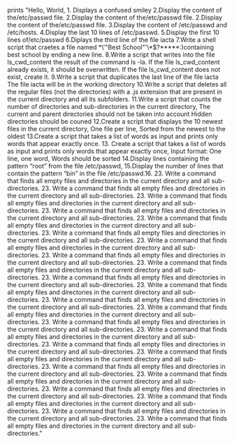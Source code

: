 prints "Hello, World, 1. Displays a confused smiley 2.Display the content of the/etc/passwd file. 2.Display the content of the/etc/passwd file. 2.Display the content of the/etc/passwd file. 3.Display the content of /etc/passwd and /etc/hosts. 4.Display the last 10 lines of /etc/passwd. 5.Display the first 10 lines of/etc/passwd 6.Diplays the third line of the file iacta 7.Write a shell script that craetes a file named \*\\'"Best School"\'\\*$\?\*\*\*\*\*:)containing best school by ending a new line. 8.Write a script that writes into the file ls_cwd_content the result of the command ls -la. If the file ls_cwd_content already exists, it should be overwritten. If the file ls_cwd_content does not exist, create it. 9.Write a script that duplicates the last line of the file iacta The file iacta will be in the working directory 10.Write a script that deletes all the regular files (not the directories) with a .js extension that are present in the current directory and all its subfolders. 11.Write a script that counts the number of directories and sub-directories in the current directory, The current and parent directories should not be taken into account Hidden directories should be couned 12.Create a script that displays the 10 newest files in the current directory, One file per line, Sorted from the newest to the oldest 13.Create a script that takes a list of words as input and prints only words that appear exactly once. 13. Create a script that takes a list of words as input and prints only words that appear exactly once, Input format: One line, one word, Words should be sorted 14.Display lines containing the pattern “root” from the file /etc/passwd, 15.Display the number of lines that contain the pattern “bin” in the file /etc/passwd.16. 23. Write a command that finds all empty files and directories in the current directory and all sub-directories. 23. Write a command that finds all empty files and directories in the current directory and all sub-directories. 23. Write a command that finds all empty files and directories in the current directory and all sub-directories. 23. Write a command that finds all empty files and directories in the current directory and all sub-directories. 23. Write a command that finds all empty files and directories in the current directory and all sub-directories. 23. Write a command that finds all empty files and directories in the current directory and all sub-directories. 23. Write a command that finds all empty files and directories in the current directory and all sub-directories. 23. Write a command that finds all empty files and directories in the current directory and all sub-directories. 23. Write a command that finds all empty files and directories in the current directory and all sub-directories. 23. Write a command that finds all empty files and directories in the current directory and all sub-directories. 23. Write a command that finds all empty files and directories in the current directory and all sub-directories. 23. Write a command that finds all empty files and directories in the current directory and all sub-directories. 23. Write a command that finds all empty files and directories in the current directory and all sub-directories. 23. Write a command that finds all empty files and directories in the current directory and all sub-directories. 23. Write a command that finds all empty files and directories in the current directory and all sub-directories. 23. Write a command that finds all empty files and directories in the current directory and all sub-directories. 23. Write a command that finds all empty files and directories in the current directory and all sub-directories. 23. Write a command that finds all empty files and directories in the current directory and all sub-directories. 23. Write a command that finds all empty files and directories in the current directory and all sub-directories. 23. Write a command that finds all empty files and directories in the current directory and all sub-directories. 23. Write a command that finds all empty files and directories in the current directory and all sub-directories. 23. Write a command that finds all empty files and directories in the current directory and all sub-directories. 23. Write a command that finds all empty files and directories in the current directory and all sub-directories."
